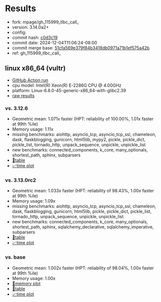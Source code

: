 # Results

- fork: mpage/gh_115999_tlbc_call_
- version: 3.14.0a2+
- config: 
- commit hash: [c0d3c19](https://github.com/mpage/cpython/commit/c0d3c19)
- commit date: 2024-12-04T11:06:24-08:00
- commit merge base: [51cfa569e379f84b3418db0971a71b1ef575a42b](https://github.com/python/cpython/commit/51cfa569e379f84b3418db0971a71b1ef575a42b)
- ref: gh_115999_tlbc_call_

## linux x86_64 (vultr)

- [GitHub Action run](https://github.com/facebookexperimental/free-threading-benchmarking/actions/runs/12173325879)
- cpu model: Intel(R) Xeon(R) E-2286G CPU @ 4.00GHz
- platform: Linux-6.8.0-45-generic-x86_64-with-glibc2.39
- [raw results](bm-20241204-vultr-x86_64-mpage-gh_115999_tlbc_call_-3.14.0a2%2B-c0d3c19.json)

### vs. 3.12.6

- Geometric mean: 1.071x faster (HPT: reliability of 100.00%, 1.01x faster at 99th %ile)
- Memory usage: 1.11x
- missing benchmarks: aiohttp, asyncio_tcp, asyncio_tcp_ssl, chameleon, dask, flaskblogging, gunicorn, html5lib, mypy2, pickle, pickle_dict, pickle_list, tornado_http, unpack_sequence, unpickle, unpickle_list
- new benchmarks: connected_components, k_core, many_optionals, shortest_path, sphinx, subparsers
- [📄table](bm-20241204-vultr-x86_64-mpage-gh_115999_tlbc_call_-3.14.0a2%2B-c0d3c19-vs-3.12.6.md)
- [📈time plot](bm-20241204-vultr-x86_64-mpage-gh_115999_tlbc_call_-3.14.0a2%2B-c0d3c19-vs-3.12.6.svg)

### vs. 3.13.0rc2

- Geometric mean: 1.033x faster (HPT: reliability of 98.43%, 1.00x faster at 99th %ile)
- Memory usage: 1.09x
- missing benchmarks: aiohttp, asyncio_tcp, asyncio_tcp_ssl, chameleon, dask, flaskblogging, gunicorn, html5lib, pickle, pickle_dict, pickle_list, tornado_http, unpack_sequence, unpickle, unpickle_list
- new benchmarks: connected_components, k_core, many_optionals, shortest_path, sphinx, sqlalchemy_declarative, sqlalchemy_imperative, subparsers
- [📄table](bm-20241204-vultr-x86_64-mpage-gh_115999_tlbc_call_-3.14.0a2%2B-c0d3c19-vs-3.13.0rc2.md)
- [📈time plot](bm-20241204-vultr-x86_64-mpage-gh_115999_tlbc_call_-3.14.0a2%2B-c0d3c19-vs-3.13.0rc2.svg)

### vs. base

- Geometric mean: 1.002x faster (HPT: reliability of 98.04%, 1.00x faster at 99th %ile)
- Memory usage: 1.00x
- [🧠memory plot](bm-20241204-vultr-x86_64-mpage-gh_115999_tlbc_call_-3.14.0a2%2B-c0d3c19-vs-base-mem.svg)
- [📄table](bm-20241204-vultr-x86_64-mpage-gh_115999_tlbc_call_-3.14.0a2%2B-c0d3c19-vs-base.md)
- [📈time plot](bm-20241204-vultr-x86_64-mpage-gh_115999_tlbc_call_-3.14.0a2%2B-c0d3c19-vs-base.svg)

